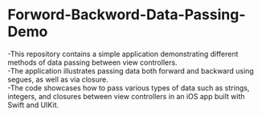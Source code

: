 # Forword-Backword-Data-Passing-Demo
-This repository contains a simple application demonstrating different methods of data passing between view controllers.<br>
-The application illustrates passing data both forward and backward using segues, as well as via closure.<br> 
-The code showcases how to pass various types of data such as strings, integers, and closures between view controllers in an iOS app built with Swift and UIKit.








